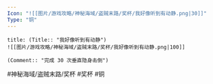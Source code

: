 ```yaml
---
Icon: "![[图片/游戏攻略/神秘海域/盗贼末路/奖杯/我好像听到有动静.png|30]]"
Type: "铜"
---
```

```ad-common-bronze-trophy
title: (Title:: "我好像听到有动静")
![[图片/游戏攻略/神秘海域/盗贼末路/奖杯/我好像听到有动静.png|100]]

(Comment:: "完成 30 次垂直隐身击倒")
```

#神秘海域/盗贼末路/奖杯 #奖杯 #铜
